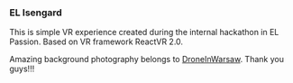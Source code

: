 ### EL Isengard

This is simple VR experience created during the internal hackathon in EL Passion. Based on VR framework ReactVR 2.0.

Amazing background photography belongs to [DroneInWarsaw](https://www.droneinwarsaw.com). Thank you guys!!!
